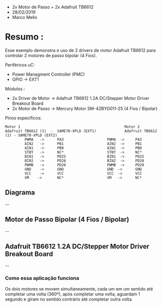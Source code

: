 * 2x Motor de Passo + 2x Adafruit TB6612
* 28/02/2019
* Marco Mello

# Resumo :

Esse exemplo demonstra o uso de 2 drivers de motor Adafruit TB6612 para controlar 2 motores de passo bipolar (4 Fios).

Periféricos uC:

- Power Managment Controller (PMC)
- GPIO -> EXT1
   
Módulos : 

- 2x Driver de Motor -> Adafruit TB6612 1.2A DC/Stepper Motor Driver Breakout Board
- 2x Motor de Passo -> Mercury Motor SM-42BYG011-25 (4 Fios / Bipolar)

Pinos específicos:

```
Motor 1                                                Motor 2
Adafruit TB6612 (1)  -  SAME70-XPLD (EXT1)             Adafruit TB6612 (2) - SAME70-XPLD (EXT2)
         PWMA	->		PA3                    PWMA  ->		PA3
         AIN2	->		PB1                    AIN2  ->		PB1
         AIN1	->		PB0                    AIN1  ->		PB0
         STBY	->		NC*                    STBY  ->		NC*
         BIN1	->		PD25                   BIN1  ->		PD25
         BIN2	->		PD28                   BIN2  ->		PD28
         PWMB	->		PD20                   PWMB  ->		PD20
         GND	->		GND                    GND  ->		GND
         VCC	->		VCC                    VCC  ->		VCC
         VM    ->		NC*                    VM   ->		NC*
```

## Diagrama

--

## Motor de Passo Bipolar (4 Fios / Bipolar)

--

## Adafruit TB6612 1.2A DC/Stepper Motor Driver Breakout Board

--

### Como essa aplicação funciona

Os dois motores se movem simultaneamente, cada um em um sentido até completar uma volta (360º), após completar uma volta, aguardam 1 segundo e giram no sentido contrário até completar outra volta.
